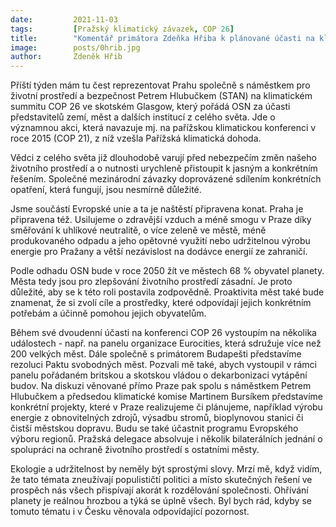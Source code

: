```yaml
---
date:         2021-11-03
tags:         [Pražský klimatický závazek, COP 26]
title:        "Komentář primátora Zdeňka Hřiba k plánované účasti na klimatickém summitu COP 26 ve skotském Glasgow"
image: 	      posts/0hrib.jpg
author:       Zdeněk Hřib
---
```


Příští týden mám tu čest reprezentovat Prahu společně s náměstkem pro životní prostředí a bezpečnost Petrem Hlubučkem (STAN) na klimatickém summitu COP 26 ve skotském Glasgow, který pořádá OSN za účasti představitelů zemí, měst a dalších institucí z celého světa. Jde o významnou akci, která navazuje mj. na pařížskou klimatickou konferenci v roce 2015 (COP 21), z níž vzešla Pařížská klimatická dohoda. 

Vědci z celého světa již dlouhodobě varují před nebezpečím změn našeho životního prostředí a o nutnosti urychleně přistoupit k jasným a konkrétním řešením. Společné mezinárodní závazky doprovázené sdílením konkrétních opatření, která fungují, jsou nesmírně důležité.

Jsme součástí Evropské unie a ta je naštěstí připravena konat. Praha je připravena též. Usilujeme o zdravější vzduch a méně smogu v Praze díky směřování k uhlíkové neutralitě, o více zeleně ve městě, méně produkovaného odpadu a jeho opětovné využití nebo udržitelnou výrobu energie pro Pražany a větší nezávislost na dodávce energií ze zahraničí.

Podle odhadu OSN bude v roce 2050 žít ve městech 68 % obyvatel planety. Města tedy jsou pro zlepšování životního prostředí zásadní. Je proto důležité, aby se k této roli postavila zodpovědně. Proaktivita měst také bude znamenat, že si zvolí cíle a prostředky, které odpovídají jejich konkrétním potřebám a účinně pomohou jejich obyvatelům.

Během své dvoudenní účasti na konferenci COP 26 vystoupím na několika událostech - např. na panelu organizace Eurocities, která sdružuje více než 200 velkých měst. Dále společně s primátorem Budapešti představíme rezoluci Paktu svobodných měst. Pozvali mě také, abych vystoupil v rámci panelu pořádaném britskou a skotskou vládou o dekarbonizaci vytápění budov. Na diskuzi věnované přímo Praze pak spolu s náměstkem Petrem Hlubučkem a předsedou klimatické komise Martinem Bursíkem představíme konkrétní projekty, které v Praze realizujeme či plánujeme, například výrobu energie z obnovitelných zdrojů, výsadbu stromů, bioplynovou stanici či čistší městskou dopravu. Budu se také účastnit programu Evropského výboru regionů. Pražská delegace absolvuje i několik bilaterálních jednání o spolupráci na ochraně životního prostředí s ostatními městy. 

Ekologie a udržitelnost by neměly být sprostými slovy. Mrzí mě, když vidím, že tato témata zneužívají populističtí politici a místo skutečných řešení ve prospěch nás všech přispívají akorát k rozdělování společnosti. Ohřívání planety je reálnou hrozbou a týká se úplně všech. Byl bych rád, kdyby se tomuto tématu i v Česku věnovala odpovídající pozornost.
